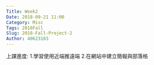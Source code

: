 ```yaml
---
Title: Week2
Date: 2018-09-21 11:00
Category: Misc
Tags: 2018Fall
Slug: 2018-Fall-Project-2
Author: 40623103
---
```


上課進度:
1.學習使用近端推遠端
2.在網站中建立簡報與部落格

<!-- PELICAN_END_SUMMARY -->


